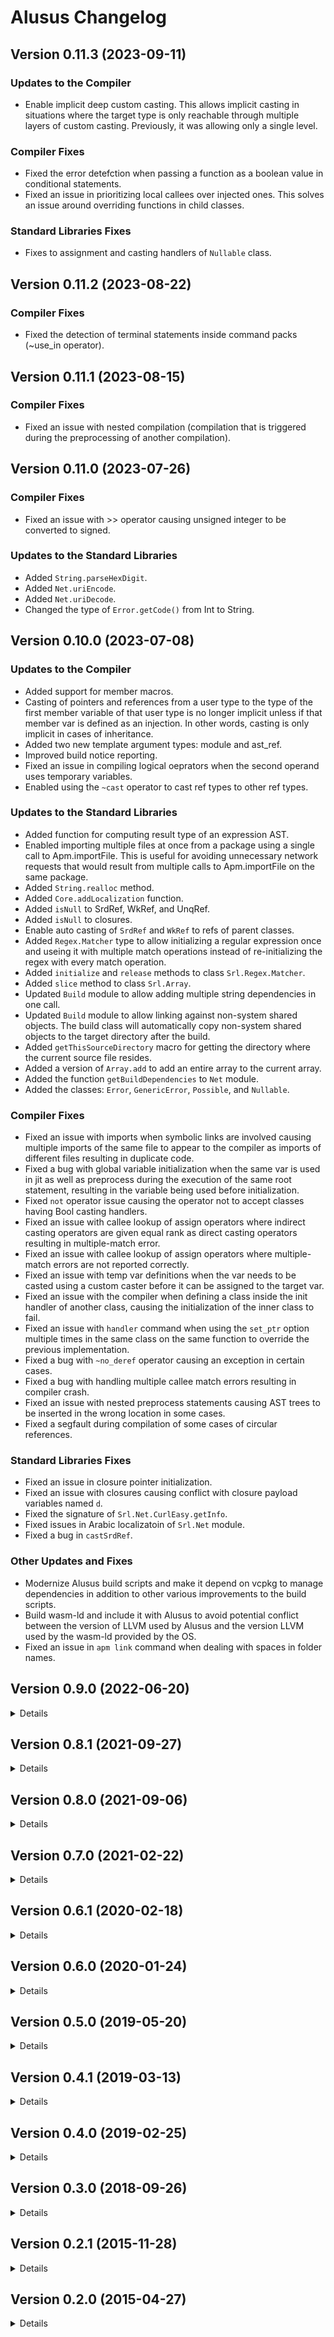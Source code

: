 # Alusus Changelog

## Version 0.11.3 (2023-09-11)

### Updates to the Compiler

* Enable implicit deep custom casting. This allows implicit casting in situations where the target
  type is only reachable through multiple layers of custom casting. Previously, it was allowing only
  a single level.

### Compiler Fixes

* Fixed the error detefction when passing a function as a boolean value in conditional statements.
* Fixed an issue in prioritizing local callees over injected ones. This solves an issue around
  overriding functions in child classes.

### Standard Libraries Fixes

* Fixes to assignment and casting handlers of `Nullable` class.


## Version 0.11.2 (2023-08-22)

### Compiler Fixes

* Fixed the detection of terminal statements inside command packs (~use_in operator).


## Version 0.11.1 (2023-08-15)

### Compiler Fixes

* Fixed an issue with nested compilation (compilation that is triggered during the preprocessing of another
  compilation).


## Version 0.11.0 (2023-07-26)

### Compiler Fixes

* Fixed an issue with >> operator causing unsigned integer to be converted to signed.

### Updates to the Standard Libraries

* Added `String.parseHexDigit`.
* Added `Net.uriEncode`.
* Added `Net.uriDecode`.
* Changed the type of `Error.getCode()` from Int to String.


## Version 0.10.0 (2023-07-08)

### Updates to the Compiler

* Added support for member macros.
* Casting of pointers and references from a user type to the type of the first member variable of that user type is no
  longer implicit unless if that member var is defined as an injection. In other words, casting is only implicit in
  cases of inheritance.
* Added two new template argument types: module and ast_ref.
* Improved build notice reporting.
* Fixed an issue in compiling logical oeprators when the second operand uses temporary variables.
* Enabled using the `~cast` operator to cast ref types to other ref types.

### Updates to the Standard Libraries

* Added function for computing result type of an expression AST.
* Enabled importing multiple files at once from a package using a single call to Apm.importFile. This is useful for
  avoiding unnecessary network requests that would result from multiple calls to Apm.importFile on the same package.
* Added `String.realloc` method.
* Added `Core.addLocalization` function.
* Added `isNull` to SrdRef, WkRef, and UnqRef.
* Added `isNull` to closures.
* Enable auto casting of `SrdRef` and `WkRef` to refs of parent classes.
* Added `Regex.Matcher` type to allow initializing a regular expression once and useing it with multiple match
  operations instead of re-initializing the regex with every match operation.
* Added `initialize` and `release` methods to class `Srl.Regex.Matcher`.
* Added `slice` method to class `Srl.Array`.
* Updated `Build` module to allow adding multiple string dependencies in one call.
* Updated `Build` module to allow linking against non-system shared objects. The build class will automatically
  copy non-system shared objects to the target directory after the build.
* Added `getThisSourceDirectory` macro for getting the directory where the current source file resides.
* Added a version of `Array.add` to add an entire array to the current array.
* Added the function `getBuildDependencies` to `Net` module.
* Added the classes: `Error`, `GenericError`, `Possible`, and `Nullable`.

### Compiler Fixes

* Fixed an issue with imports when symbolic links are involved causing multiple imports of the same file to appear to
  the compiler as imports of different files resulting in duplicate code.
* Fixed a bug with global variable initialization when the same var is used in jit as well as preprocess during the
  execution of the same root statement, resulting in the variable being used before initialization.
* Fixed `not` operator issue causing the operator not to accept classes having Bool casting handlers.
* Fixed an issue with callee lookup of assign operators where indirect casting operators are given equal rank as
  direct casting operators resulting in multiple-match error.
* Fixed an issue with callee lookup of assign operators where multiple-match errors are not reported correctly.
* Fixed an issue with temp var definitions when the var needs to be casted using a custom caster before it can be
  assigned to the target var.
* Fixed an issue with the compiler when defining a class inside the init handler of another class, causing the
  initialization of the inner class to fail.
* Fixed an issue with `handler` command when using the `set_ptr` option multiple times in the same class on the same
  function to override the previous implementation.
* Fixed a bug with `~no_deref` operator causing an exception in certain cases.
* Fixed a bug with handling multiple callee match errors resulting in compiler crash.
* Fixed an issue with nested preprocess statements causing AST trees to be inserted in the wrong location in some
  cases.
* Fixed a segfault during compilation of some cases of circular references.

### Standard Libraries Fixes

* Fixed an issue in closure pointer initialization.
* Fixed an issue with closures causing conflict with closure payload variables named `d`.
* Fixed the signature of `Srl.Net.CurlEasy.getInfo`.
* Fixed issues in Arabic localizatoin of `Srl.Net` module.
* Fixed a bug in `castSrdRef`.

### Other Updates and Fixes

* Modernize Alusus build scripts and make it depend on vcpkg to manage dependencies in addition to other various
  improvements to the build scripts.
* Build wasm-ld and include it with Alusus to avoid potential conflict between the version of LLVM used by
  Alusus and the version LLVM used by the wasm-ld provided by the OS.
* Fixed an issue in `apm link` command when dealing with spaces in folder names.


## Version 0.9.0 (2022-06-20)
<details>

### Updates to the Compiler

* Added support for function and handler templates.
* Added support for creating custom grammars, like custom expressions.
* Added ~use_in operator which can be used to write command packs with the ability to specify the name of the target
  variable instead of always defaulting to `this`.
* Implemented PreGenTransformStatement class which allows preprocess statements to insert code translation that
  would be performed right before generation instead of being performed during preprocessing.
* Detect circular class code generation that can be triggered in some cases of nested preprocess statements.
* Make callee tracing smarter about using or skipping the auto defined `this`.
* Minor refactoring for better source readability and maintainability.

### Updates to the Standard Libraries

* Added support for closure payload capture modes.
* Added comparison operator to closures.

### Breaking Changes

* Fixed a typo in the Arabic name of the String.slice function.

### Compiler Fixes

* Fixed a bug in handling auto created this, where an auto created `this` (for class constructors) is incorrectly
  picked up during callee lookup in some cases.
* Fixed a bug in handling missing template arguments.
* Fixed a bug in handling invalid member variables.
* Fixed a bug in handling parsing errors in handler operation.
* Fixed a bug causing exceptions during preprocessing when handling parenthesis in some cases.
* Fixed a bug in handler command when specifying a different type for `this`.
* Fixed various issues in build notices:
  - Reduce unnecessary build notice duplicates in some cases.
  - Prevent loss of source location stack when a preprocess is triggered.
  - Fixed missing build notice location stack in the ~size operator.
* Other minor fixes.

### Standard Libraries Fixes

* Reduced build notice duplicates in closures.
* Fixed an issue when closures try to access `this` in command packs or in class bodies outside of functions or
  handlers.
* Fixed an issue with String._release.
* Fixed a bug where a closure cannot use `this` of a containing member function due to conflict with the closure's
  own `this` variable.
* Other minor bug fixes.

### Other Updates

* Fix the build on arm64 architecture.
* Documentation updates and typo fixes.
* Updated the logo in the documentation.
* Various updates to GTK syntax highlighting.
</details>


## Version 0.8.1 (2021-09-27)
<details>

* Fixed a bug in closures when declared inside a template and using a template argument as the type of a closure
  argument.
* Fixed a bug in using user types as arguments to variadic functions.
* Fixed a bug in comparing variadic function pointers.
* Updated the error message for type-mismatched assign operations when the assignee is a function pointer.
</details>


## Version 0.8.0 (2021-09-06)
<details>

### Updates to the Compiler

* Added support for command packs, which are sets of statements applied on an object using the `.{}` operator. This
  enables applying those statements on the object without repeating that object name in every statement.
* Added support for anonymous functions, which are functions defined inside expressions without a name.
* Enable the `handler` command to define member functions in a syntactically cleaner way.
* Added support for object properties which can be defined by applying `@operation` modifier on functions.
* Enable the `handler` command to define class properties in a syntactically cleaner way.
* Enable the `handler` command to define class methods and properties as function pointers rather than regular
  functions. This is useful for polymorphism.
* Added the `@no_preprocess` modifier to `ast` command to prevent preprocessing on the body of the command. This feature
  enables the user to postpone preprocessing on `ast` bodies until that body is inserted into the target location.
* Added a new type of template arguments, which is `ast` type. This type enables the user to pass a code as an argument
  to templates.
* Enable the `()` operator to be customized on classes (rather than objects). By default, applying the `()` op
  on types results in a temp variable of that type on the stack. By customizing this operator the user can override
  this behavior; for example, by creating an object on the heap instead of a temp variable on the stack.
* Enable putting statement in nested blocks, i.e. enable writing a code block inside another code block without the
  inner block being the body of some command (like if statements for example). This feature is useful in controlling
  the lifecycle of local variables by defining them alongside the statements that use them inside a block, so it can
  be automatically destructed once control goes out of the block.
* Improve performance of type lookup by keeping temporary copies of lookup results to speed up future lookups.
* Some internal refactoring and clean ups.

### Updates to the Standard Libraries

* Added a library to enable closures.
* Enable the user to define custom commands by adding new entries to the grammar dynamically.
* Added `astMgr.getVariableDomain` function for enquiring about the domain in which a variable is defined.
* Enable raising build messages programmatically.
* Enable programmatically enquiring about the current location of AST insertion point.
* Enable instantiating AST objects from within Alusus programs.

### Breaking Changes

* Replace the `type` keyword with `class` for defining new user types.
* Removed support for `@shared` and `@no_bind` modifiers from function definitions and instead added support for
  `@member` modifier for marking functions as member functions. Defining functions within class bodies no
  longer automatically make them member functions; the user will now need to add the `@member` modifier to make
  them member functions. Also, defining member functions now require manually adding `this` argument to the
  function definition. The aim for these changes is to simplify function definitions and remove the confusion
  caused by these modifiers and by the preprocessing that updates function definitions behind the scenes.

### Compiler Fixes

* Fixed an issue with the `use` command that causes following the `use` target that are deeper than one level.
* Fixed an issue in the grammar of function definitions.
* Fixed an issue with type lookup when the type name is mentioned in parenthesis.
* Fixed an issue with `~ast` operator.
* Fixed an issue in the `preprocess` command where dependencies of the preprocessing code cause the re-compilation
  of the same `preprocess` statement, which results in a segmentation fault.
* Fixed an issue causing global constructors to be called more than once during the same program execution.
* Fixed an issue with `dump_ast` command causing exceptions when the command target is not found.
* Fixed an issue in reporting errors in member variable definitions causing exceptions instead of regular build errors.
* Fixed an issue in calling function pointers when the return type has custom initializations (user defined
  constructors).
* Fixed some minor bugs in callee lookup.

### Standard Libraries Fixes

* Fixed an issue with memory handling in `Array.insert` and `Array.remove` functions.
* Fixed an issue with memory handling in the `String` type.
</details>


## Version 0.7.0 (2021-02-22)
<details>

### Updates to the Compiler

  * Updates to improve object oriented programming:
    - Added definition injection feature using the `@injection` modifier. This will enable type inheritance.
    - Added pointer to member functions which can be used to enable polymorphism.
    - Added support for constructors with arguments.
  * Programming the compiler:
    - Added `preprocess` command to enable execution during compilation.
    - Added `ast` command to allow passing AST (source code trees) as data to compiler functions.
    - Added functions to dynamically generate and insert source code during the `preprocess` execution.
    - Added interoperability between Alusus code and the compiler's C++ code. This allows the programmer access to the
      compiler and its data structures.
    - Added functions for scanning and querying the source code.
  * Enable preprocessing in the root.
  * Preprocessing now happens on demand rather than up-front.
  * Enabled pointer arithmetic.
  * Enabled generating web assembly output.
  * Added `ArchInt` and `ArchWord` types as integer types with bit count equal to the bitcount of pointers on the
    current architecture.
  * Added `temp_ref` type to enable automatic conversion of values to variables during function calls, when the function
    expects a reference rather than a value.
  * Added support for variadic functions.
  * Using the curly brackets in variadic function calls saves the user from having to provide the number of arguments.
  * Template types improvements:
    - Added `~no_deref` operator to force operations to be applied to the reference rather than the referenced object.
      This enables supporting reference in template types.
    - Enabled extending a specific template instance.
    - Enabled default values for template arguments.
  * Added the global var `Process.platform` to detect the current operating system.
  * Enabled detecting the name of the file being compiled.
  * Enabled the `or` (`||`) operator in import statements.
  * Enabled importing source files without specifying file extension.
  * Enabled omitting file extension when specifying the filename in the command line.
  * Upgrade LLVM to version 10.
  * Added support for macOS.

### Updates to the Standard Libraries

  * Added smart references to simplify memory garbage collection.
  * Added the type `Map`.
  * Added a version of `Array.add` that receives a group of elements to be added at once.
  * Additions for `String`:
    - `findLast`
    - `format`
    - `parseInt`
    - `parseFloat`
  * Additions for `Build` module:
    - Support for generating wasm files.
    - Enabled setting custom build flags.

### Breaking Changes

  * Defining a function pointer inside a type makes that a member function pointer instead of a global function pointer.
    To define a global function pointer inside a type the `@shared` modifier has to be used.
  * Removed the `globals.alusus` file and moved its definitions to `Srl/srl.alusus`.
  * Removed the `Build.Exe.new` function in favor of depending on type initialization handlers. Users should now define
    a variable of type `Build.Exe` instead of using `new`.

### Compiler Fixes

  * Few bug fixes related to callee lookup.
  * Fixed a bug in generating type auto constructors.
  * Fixed a bug in casting references.
  * Fixed a bug in casting user types.
  * Fixed a bug in initializing temporary variables of template types.
  * Fixed a bug in destructing temporary variables.
  * Fixed a bug in arithmetic assign operators.
  * Fixed few bugs in constructing and destructing variables.
  * Fixed a bug in differentiating between user defined references and implicit (compiler generated) references.
  * Fixed a bug in generating global constructors.
  * Fixed a bug with dealing with wrong types in variable definitions.
  * Fixed a bug in the `~ast` operator.
  * Fixed a bug in macros when the macro contains a definition with `@merge` modifier.
  * Fixed a bug in `use` command.
  * Few bug fixes related to dealing with user errors.
  * A lot of other minor fixes.

### Libraries Fixes

  * Fixed `String.append`.
  * Fixed a bug in `Array` type.
  * Fixed a bug in defining dependencies in `Build` module.
  * Improved error messages in `Build` module.
</details>


## Version 0.6.1 (2020-02-18)
<details>

### Fixes

  * Fixed a bug in the code generator resulting in destructors not being called on function arguments.
  * Fixed a bug in the code generator causing a crash when chaining assignment operators (like: x = y = 0).
  * Fixed a bug in function `String.trim`.

### Additions and Changes

  * Added `System.exit` function to SRL.
  * Made the enlargement of Array buffer exponential rather than linear.

### Breaking Changes

  * Unified all definitions of plain strings to `ptr[array[Char]]` instead of `ptr[Char]`.
</details>


## Version 0.6.0 (2020-01-24)
<details>

### What's New

  * Added the type `ref` to simplify dealing with pointers.
  * Initial support for object-oriented programming:
    - Added support to member functions.
    - Enabled customizing type initialization & destruction.
    - Objects with custom initialization are automatically passed by reference.
    - Added the tilde command `~init` to enable initializing dynamically allocated objects.
    - Added the tilde command `~terminate` to enable destroying dynamically allocated objects.
    - Added the command `handler` to enable operator overloading.
  * Added support for template types.
  * Additions to the Standard Runtime Library:
    - `String` type to simplify working with dynamic strings.
    - `Array` type to simplify working with dynamic arrays.
  * Code in module scope or type scope is now being executed.
  * Support for building executables.
  * Made the grammar more tolerant to missing semicolons.
  * Enabled passing multiple arguments to modifiers.
  * User can now read values passed to modifiers.
  * Improvements to Alusus Package Manager (APM):
    - Enabled installing multiple packages with the same name at the same time if they belong to different authors.
    - Enabled installing multiple versions of the same package at the same time.
    - Added the commands `link` and `unlink` to simplify testing packages locally before pushing the changes upstream.
    - Improvements to notifications.
  * Big improvement to tokenizing and parsing performance.

### Breaking Changes

  * Moved regular expressions functions to a separate module (Regex).
  * Moved the function `dumpLlvmIrForElement` to `Spp` module.
  * Renamed the type `Time` to `DetailedTime` in `Time` module.

### Fixes

  * Fixed an issue when executing code at root scope.
  * Fixed an issue with `Regex.match` function.
  * Fixed few issues in APM.
  * Fixed a performance issue with templates.
  * Fixed an issue preventing macros from being used at root scope.
  * Fixed an issue with parsing synchronization after syntax errors are encountered.
  * Fixed an issue with parsing `"["` and `'['`.

### Internal Changes

  * Removed state branching from the parser. This feature wasn't being used and was affecting performance.
  * Simplified the code of the parser and the lexer.
  * Renamed MacroProcessor to AstProcessor.
</details>


## Version 0.5.0 (2019-05-20)
<details>

### What's New

  * Enable execution of code in the root scope outside of modules and functions.
  * Enabled `use` command in the root scope.
  * Enabled assigning values in variable definition statements.
  * Added a simple package manager.
  * Enabled shorter syntax for functions, modules, types, and macros. You can now define functions using the `function`
    keyword directly without the need for `def`. The same applies to modules, types, and macros.
  * Enabled multi-line comments.
  * Enabled \u, \U, \x, and \f escape sequences in strings.
  * Added a library for sending network requests.
  * Added a library for extracting zip files.
  * Added regular expression functions.
  * Added `Process.language` global variable to carry the code of the currently
    selected system language.
  * Enabled the % operator on float numbers.
  * Added line numbers to interactive mode.
  * Raise a build error when return statements are missing.
  * Raise a build error for unreachable code.
  * Limit code generation to only the elements needed for the execution rather
    than building the entire source code.
  * Improved implicit casting of pointers to pointers.

### Backwards Incompatible Changes

  * Removed the `run` command which is no longer needed.
  * Replaced the `dump_llvm_ir` command with a function.

### Fixes

  * Fixed an issue with detecting current system language.
  * Fixed an issue with build script

### Internal Changes

  * Use version 7.0.1 of LLVM instead of the old version 3.3.
  * Migrated build scripts to Python instead of Bash.
  * Use regular inheritance instead of virtual inheritance in Alusus classes.
  * Added RootScopeHandler dynamic class to allow easier overriding the handling
    of elements added to the root scope.

That's in addition to many other smaller fixes and additions to the standard
runtime liraries.
</details>


## Version 0.4.1 (2019-03-13)
<details>

### What's New

  * Added support for passing process arguments to the running start function.
  * If the start function returns a non-zero value the result is used as an exit
    code for the Core.
</details>


## Version 0.4.0 (2019-02-25)
<details>

### What's New

  * Added support for macros which allow the programmer to put a group of
    commands into a macro that can then be reused elsewhere. This feature is
    conceptually similar to C macros, but its implementation is different.
    While macros in C are executed as a preprocessor working on characters, in
    Alusus macros are part of the parsing process, which leads to the following
    differences:
    - In Alusus macros are limited to the scope in which they are defined unlike
      C macros which can't be scoped. In other words, if you define a macro in
      Alusus within a certain scope (a module for example) then tried to use it
      outside of that scope the compiler will error out unless you mention the
      full path leading to that macro.
    - In Alusus you can define multiple macros with the same name if they are
      defined in different scopes. In C you can't do that.
    - In Alusus parsing errors inside macros are detected during the parsing of
      the macro itself, whereas in C parsing errors won't be detected until the
      macro is used somewhere.
    - In Alusus you can't define macros containing partial commands or partial
      rules like you can in C.
  * Added the command `use` which allows the programmer to tell the compiler to
    search for identifiers within a certain scope by default. For example,
    instead of having to mention `Srl.Console.print` multiple times, the user
    can type `use Srl.Console` and then elsewhere only type `print`.
  * Added support for constant definitions, which allow the user to give a name
    to a certain constant value. For example: `def PI: 3.141592`.
  * Empty brackets can now be dropped from function definitions if those
    functions take no args and return nothing.
  * Defining a pointer without specifying its content type now defaults it to
    a void pointer.
  * Allow the definition of global vars and functions inside the bodies of user
    types. This is similar to the use of `static` keyword in C++ class members.
  * Pointer to user types are now implicitly casted to pointers of the type of
    the first member within that user type. For example, if you have a user type
    whose first element is an Int, then a pointer to that user type will now
    implicitly be castable to an Int pointer.
  * Added an experimental GUI library based on GTK. This is still experimental
    and it only includes a small subset of GTK, but the user can easily add
    any missing parts. The included elements are windows, header bars, message
    dialogs, buttons, toggle buttons, checkboxes, menus, entry fields as well as
    images. If the user needs anything outside of this it can be added by simply
    defining the needed functions. The user can refer to Alusus GTK library to
    know how it's done.

### Fixes

  * Fixed a bug in parsing expression lists.
  * Fixed a bug in function code generation.
  * Defining global variables of type array or user types is now possible.
  * Fixed an issue in detecting the system's display language.
  * Fixed a problem in parsing function args when those args have no names.
  * Few other internal fixes.
</details>


## Version 0.3.0 (2018-09-26)
<details>

### What's New

  * Improved the support for basic data types. The list now includes:
    - 8, 16, 32, and 64 bit integers.
    - 8, 16, 32, and 64 bit words (unsigned ints).
    - 32 and 64 bit floats.
    - boolean.
  * Basic types are now templates that take the size as argument. e.g. Int[16],
    Float[64]. Default size is considered if no params are provided.
  * Added support for function pointers.
  * Enabled pointer comparisons and casting between pointers and integers.
  * Added support for `else` clause in if statements.
  * Added support for `break` command in loops.
  * Added support for `continue` command in loops.
  * Added support for modifiers.
  * Added proper support for namespacing.
  * Enable merging definitions through the @merge modifier. This will allow
    adding more definitions into existing modules or types.
  * Signature can be omitted now from function definitions if it has no args and
    return void.
  * Added a Standard Runtime Library which includes the following sub modules:
    - Console: Functions used in the terminal.
    - System: Misc system functions.
    - Memory: Memory allocation and other related functions.
    - String: Manipulating and accessing strings.
    - File: File access functions.
    - Math: Math functions.
  * Removed the `link` command and replaced it with a modifier on normal
    function definitions.
  * Declaring user types is now done with the `type` keyword instead of
    `struct`.
  * Referencing arrays is now done with parenthesis instead of square brackets.
  * Renamed SCG (Standard Code Generator) into SPP (Standard Programming
    Paradigm).
  * Added `dump_ast` command to dump the AST tree of a certain element.
  * Renamed the `build` command, which only dumped the LLVM IR code, to
    `dump_llvm_ir`.
  * The `run` command now takes a reference to the entry point function, which
    now can be named anything.
  * Supported internationalization in build notices.
  * Improvements to implicit casting.
  * Various small improvements in expressions.
  * Added a simple interactive mode, though this is mostly useful for Alusus
    compiler or code generator developers rather than end users.

### Fixes

  * Improved build error messages.
  * Fixed issues where build error location was not reported correctly.
  * Fixed an issue in generating functions with non-ascii names.
  * Improved automated test coverage and unified all tests around simpler E2E
    tests.
  * Many bug fixes.

### Internal Changes

  * Complete re-write of the standard library to streamline it and make it more
    maintainable.
  * Major refactoring in the Core to simplify the code base.
  * Split target specific code in the standard library (SPP) from the rest of
    the library, making it easier in the future to target platforms other than
    LLVM.
  * Added support for template interfaces.
  * Implemented dynamic interfaces.
  * Standard libraries can now be dynamically modified at run time.
  * Removed dependency on Boost and Catch.
  * Switched the build to C++17.
  * Few changes in naming conventions.
  * Disabled RTTI, which is no longer needed.
</details>


## Version 0.2.1 (2015-11-28)
<details>

### What's New

  * Support for casting between different pointer types.
  * Support for casting from pointer to integer.
  * Added ~size operator for obtaining the size of a variable or an expression
    in memory.
  * Added char data type.
  * Refactored the Core's data framework to make it generic and streamlined.
    This change is needed by SCG to enable it to use the Core's data framework
    to store compiled code. This work is a preparation to start implementing
    namespaces and other object-oriented features.
  * Improved performance of the parser.

### Fixes

  * Fixed the naming convention of the SCG source code.
  * Various cleanup and minor bug fixes.
</details>


## Version 0.2.0 (2015-04-27)
<details>

### What's New

  * Support for automatic type deduction during variable definition. For example
    this statement will automatically determine the type of i as integer:
    def i = 5;
  * Support for explicit and implicit casting.
  * Support for unary -, prefix ++, and prefix -- operators.
  * Support for calling functions defined later in the module.
  * Enabled linking to third party shared libraries.
  * Replaced some operators with more familiar operators. The assignment
    operator is now = instead of :=, and the comparison operator is now
    == instead of =. The negation operator is now using ! instead of ^.
  * The 'import' command now searches through multiple paths for the requested
    file rather than only the current directory.
  * Support for UTF8 in the lexer.
  * Added 'alias' definition type. This is useful for localization of the
    language.
  * Arabic localization. It's now possible to write your source code in Arabic.
  * Improvement to compilation error reporting:
    - Bracketed code blocks are properly skipped now when trying to find the end
      of the statement after an error.
    - Error location is properly reported now. Error messages include the source
      file, line, and column at which the error is found.
    - More errors are reported before the compiler quits.
  * Eliminated the need to modify LD_LIBRARY_PATH environment variable to run
    the compiler.
  * Internal refactoring:
    - The SCG now uses the Core's exception classes.
    - Streamlined the classes in the Core::Data namespace to improve the design
      and eliminate unneeded complexity.
    - Streamlined the Core namespace by reducing the number of inner namespaces.
    - Switched the lexer to use the same data classes defined in Core::Data
      rather than its own separate classes.
    - Improved the design of the data references subsystem of the Core making it
      more generic and extensible.
    - Removed ParsedDataBrowser and replaced its references with calls to the
      improved data references subsystem.

### Fixes

  * Expressions with multiple binary operators now work properly.
  * Handling some memory leaks.
  * Various bug fixes.
</details>
